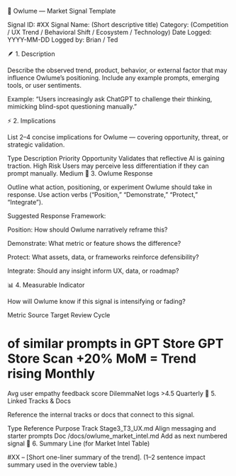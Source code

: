 🧭 Owlume — Market Signal Template

Signal ID: #XX
Signal Name: (Short descriptive title)
Category: (Competition / UX Trend / Behavioral Shift / Ecosystem / Technology)
Date Logged: YYYY-MM-DD
Logged by: Brian / Ted

🪶 1. Description

Describe the observed trend, product, behavior, or external factor that may influence Owlume’s positioning. Include any example prompts, emerging tools, or user sentiments.

Example: “Users increasingly ask ChatGPT to challenge their thinking, mimicking blind-spot questioning manually.”

⚡ 2. Implications

List 2–4 concise implications for Owlume — covering opportunity, threat, or strategic validation.

Type	Description	Priority
Opportunity	Validates that reflective AI is gaining traction.	High
Risk	Users may perceive less differentiation if they can prompt manually.	Medium
🧠 3. Owlume Response

Outline what action, positioning, or experiment Owlume should take in response.
Use action verbs (“Position,” “Demonstrate,” “Protect,” “Integrate”).

Suggested Response Framework:

Position: How should Owlume narratively reframe this?

Demonstrate: What metric or feature shows the difference?

Protect: What assets, data, or frameworks reinforce defensibility?

Integrate: Should any insight inform UX, data, or roadmap?

📊 4. Measurable Indicator

How will Owlume know if this signal is intensifying or fading?

Metric	Source	Target	Review Cycle
# of similar prompts in GPT Store	GPT Store Scan	+20% MoM = Trend rising	Monthly
Avg user empathy feedback score	DilemmaNet logs	>4.5	Quarterly
🧩 5. Linked Tracks & Docs

Reference the internal tracks or docs that connect to this signal.

Type	Reference	Purpose
Track	Stage3_T3_UX.md	Align messaging and starter prompts
Doc	/docs/owlume_market_intel.md	Add as next numbered signal
💬 6. Summary Line (for Market Intel Table)

#XX – [Short one-liner summary of the trend].
(1–2 sentence impact summary used in the overview table.)